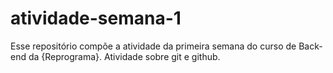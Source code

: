 # atividade-semana-1
Esse repositório compõe a atividade da primeira semana do curso de Back-end da {Reprograma}. Atividade sobre git e github.
